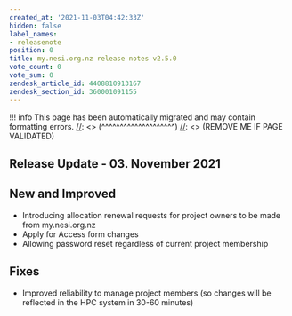```yaml
---
created_at: '2021-11-03T04:42:33Z'
hidden: false
label_names:
- releasenote
position: 0
title: my.nesi.org.nz release notes v2.5.0
vote_count: 0
vote_sum: 0
zendesk_article_id: 4408810913167
zendesk_section_id: 360001091155
---
```



[//]: <> (REMOVE ME IF PAGE VALIDATED)
[//]: <> (vvvvvvvvvvvvvvvvvvvv)
!!! info
    This page has been automatically migrated and may contain formatting errors.
[//]: <> (^^^^^^^^^^^^^^^^^^^^)
[//]: <> (REMOVE ME IF PAGE VALIDATED)
## Release Update - 03. November 2021

## New and Improved

-   Introducing allocation renewal requests for project owners to be
    made from my.nesi.org.nz
-   Apply for Access form changes
-   Allowing password reset regardless of current project membership 

## Fixes

-   Improved reliability to manage project members (so changes will be
    reflected in the HPC system in 30-60 minutes)
